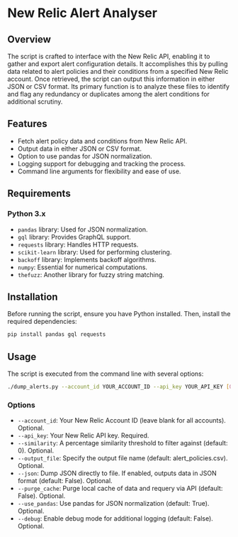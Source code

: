 # New Relic Alert Analyser

## Overview

The script is crafted to interface with the New Relic API, enabling it to gather and export alert configuration details. It accomplishes this by pulling data related to alert policies and their conditions from a specified New Relic account. Once retrieved, the script can output this information in either JSON or CSV format. Its primary function is to analyze these files to identify and flag any redundancy or duplicates among the alert conditions for additional scrutiny.

## Features

- Fetch alert policy data and conditions from New Relic API.
- Output data in either JSON or CSV format.
- Option to use pandas for JSON normalization.
- Logging support for debugging and tracking the process.
- Command line arguments for flexibility and ease of use.

## Requirements

### Python 3.x
- `pandas` library: Used for JSON normalization. 
- `gql` library: Provides GraphQL support.
- `requests` library: Handles HTTP requests.
- `scikit-learn` library: Used for performing clustering.
- `backoff` library: Implements backoff algorithms.
- `numpy`: Essential for numerical computations.
- `thefuzz`: Another library for fuzzy string matching.


## Installation

Before running the script, ensure you have Python installed. Then, install the required dependencies:

```bash
pip install pandas gql requests
```

## Usage

The script is executed from the command line with several options:

```bash
./dump_alerts.py --account_id YOUR_ACCOUNT_ID --api_key YOUR_API_KEY [OPTIONS]
```

### Options

- `--account_id`: Your New Relic Account ID (leave blank for all accounts). Optional.
- `--api_key`: Your New Relic API key. Required.
- `--similarity`: A percentage similarity threshold to filter against (default: 0). Optional.
- `--output_file`: Specify the output file name (default: alert_policies.csv). Optional.
- `--json`: Dump JSON directly to file. If enabled, outputs data in JSON format (default: False). Optional.
- `--purge_cache`: Purge local cache of data and requery via API (default: False). Optional.
- `--use_pandas`: Use pandas for JSON normalization (default: True). Optional.
- `--debug`: Enable debug mode for additional logging (default: False). Optional.
